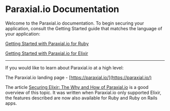 # Paraxial.io Documentation

Welcome to the Paraxial.io documentation. To begin securing your application, consult the Getting Started guide that matches the language of your application:

[Getting Started with Paraxial.io for Ruby](./ruby/start.md)

[Getting Started with Paraxial.io for Elixir](./elixir/start.md)

---

If you would like to learn about Paraxial.io at a high level: 

The Paraxial.io landing page - [https://paraxial.io/](https://paraxial.io/)

The article [Securing Elixir: The Why and How of Paraxial.io](https://paraxial.io/blog/securing-elixir-paraxial) is a good overview of this topic. It was written when Paraxial.io only supported Elixir, the features described are now also available for Ruby and Ruby on Rails apps.
